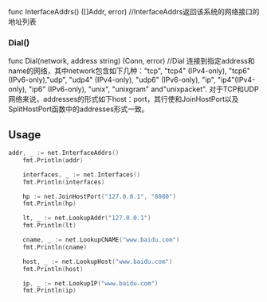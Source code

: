 func InterfaceAddrs() ([]Addr, error) //InterfaceAddrs返回该系统的网络接口的地址列表



### Dial()

func Dial(network, address string) (Conn, error)  //Dial 连接到指定address和name的网络，其中network包含如下几种："tcp", "tcp4" (IPv4-only), "tcp6" (IPv6-only),"udp", "udp4" (IPv4-only), "udp6" (IPv6-only), "ip", "ip4"(IPv4-only), "ip6" (IPv6-only), "unix", "unixgram" and"unixpacket". 对于TCP和UDP网络来说，addresses的形式如下host：port，其行使和JoinHostPort以及SplitHostPort函数中的addresses形式一致。





## Usage

```go
addr, _ := net.InterfaceAddrs()
	fmt.Println(addr)

	interfaces, _ := net.Interfaces()
	fmt.Println(interfaces)

	hp := net.JoinHostPort("127.0.0.1", "8080")
	fmt.Println(hp)

	lt, _ := net.LookupAddr("127.0.0.1")
	fmt.Println(lt)

	cname, _ := net.LookupCNAME("www.baidu.com")
	fmt.Println(cname)

	host, _ := net.LookupHost("www.baidu.com")
	fmt.Println(host)

	ip, _ := net.LookupIP("www.baidu.com")
	fmt.Println(ip)
```





